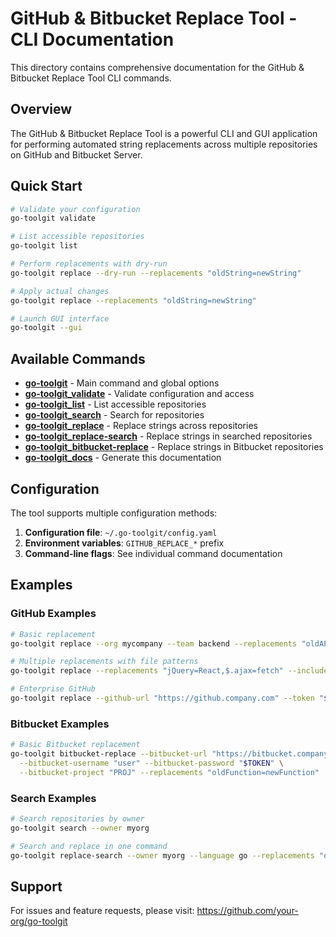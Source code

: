 # GitHub & Bitbucket Replace Tool - CLI Documentation

This directory contains comprehensive documentation for the GitHub & Bitbucket Replace Tool CLI commands.

## Overview

The GitHub & Bitbucket Replace Tool is a powerful CLI and GUI application for performing automated string replacements across multiple repositories on GitHub and Bitbucket Server.

## Quick Start

```bash
# Validate your configuration
go-toolgit validate

# List accessible repositories
go-toolgit list

# Perform replacements with dry-run
go-toolgit replace --dry-run --replacements "oldString=newString"

# Apply actual changes
go-toolgit replace --replacements "oldString=newString"

# Launch GUI interface
go-toolgit --gui
```

## Available Commands

- **[go-toolgit](go-toolgit.md)** - Main command and global options
- **[go-toolgit_validate](go-toolgit_validate.md)** - Validate configuration and access
- **[go-toolgit_list](go-toolgit_list.md)** - List accessible repositories
- **[go-toolgit_search](go-toolgit_search.md)** - Search for repositories
- **[go-toolgit_replace](go-toolgit_replace.md)** - Replace strings across repositories
- **[go-toolgit_replace-search](go-toolgit_replace-search.md)** - Replace strings in searched repositories
- **[go-toolgit_bitbucket-replace](go-toolgit_bitbucket-replace.md)** - Replace strings in Bitbucket repositories
- **[go-toolgit_docs](go-toolgit_docs.md)** - Generate this documentation

## Configuration

The tool supports multiple configuration methods:

1. **Configuration file**: `~/.go-toolgit/config.yaml`
2. **Environment variables**: `GITHUB_REPLACE_*` prefix
3. **Command-line flags**: See individual command documentation

## Examples

### GitHub Examples

```bash
# Basic replacement
go-toolgit replace --org mycompany --team backend --replacements "oldAPI=newAPI"

# Multiple replacements with file patterns
go-toolgit replace --replacements "jQuery=React,$.ajax=fetch" --include "*.js,*.jsx"

# Enterprise GitHub
go-toolgit replace --github-url "https://github.company.com" --token "$TOKEN" --replacements "v1=v2"
```

### Bitbucket Examples

```bash
# Basic Bitbucket replacement
go-toolgit bitbucket-replace --bitbucket-url "https://bitbucket.company.com" \
  --bitbucket-username "user" --bitbucket-password "$TOKEN" \
  --bitbucket-project "PROJ" --replacements "oldFunction=newFunction"
```

### Search Examples

```bash
# Search repositories by owner
go-toolgit search --owner myorg

# Search and replace in one command
go-toolgit replace-search --owner myorg --language go --replacements "oldAPI=newAPI"
```

## Support

For issues and feature requests, please visit: https://github.com/your-org/go-toolgit

